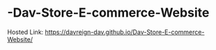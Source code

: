 # -Dav-Store-E-commerce-Website

Hosted Link:  https://davreign-dav.github.io/Dav-Store-E-commerce-Website/
